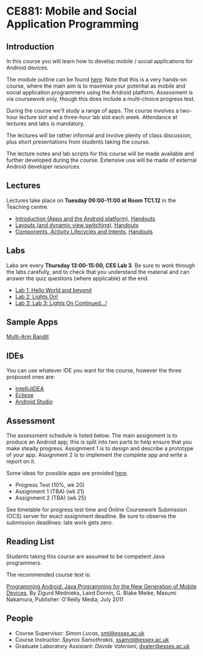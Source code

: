 # CE881: Mobile and Social Application Programming

## Introduction
In this course you will learn how to develop mobile / social applications for Android devices.

The module outline can be found [here](http://www.essex.ac.uk/modules/default.aspx?coursecode=CE881&level=7&period=SP).  Note that this is a very hands-on course, where the main aim is to maximise your potential as mobile and social application programmers using the Android platform.  Assessment is via coursework only, though this does include a multi-choice progress test.

During the course we'll study a range of apps.  The course involves a two-hour lecture slot and a three-hour lab slot each week.  Attendance at lectures and labs is mandatory.

The lectures will be rather informal and involve plenty of class discussion, plus short presentations from students taking the course.

The lecture notes and lab scripts for this course will be made available and further developed during the course.  Extensive use will be made of external Android developer resources.

## Lectures
Lectures take place on **Tuesday 09:00-11:00 at Room TC1.12** in the Teaching centre. 

* [Introduction (Apps and the Android platform)](./slides/01-Introduction-slides.pdf), [Handouts](./slides/01-Introduction-handouts.pdf)
* [Layouts (and dynamic view switching)](./slides/02-Layout-slides.pdf), [Handouts](./slides/02-Layout-handouts.pdf)
* [Components, Activity Lifecycles and Intents](./slides/03-Lifecycles-slides.pdf), [Handouts](./slides/03-Lifecycles-handouts.pdf)

## Labs
Labs are every **Thursday 13:00-15:00, CES Lab 3**. Be sure to work through the labs carefully, and to check that you understand the material and can answer the quiz questions (where applicable) at the end.

* [Lab 1: Hello World and beyond](./labs/lab1/01-labs.html)
* [Lab 2: Lights On!](./labs/lab2/02-labs.html)
* [Lab 3: Lab 3: Lights On Continued...!](./labs/lab2/03-labs.html)


## Sample Apps
[Multi-Arm Bandit](https://play.google.com/store/search?q=multi-arm+bandit)

## IDEs
You can use whatever IDE you want for the course, however the three proposed ones are:

*  [IntelliJIDEA](http://www.jetbrains.com/idea/)
*  [Eclipse](https://eclipse.org/)
*  [Android Studio](http://developer.android.com/sdk/index.html)

## Assessment

The assessment schedule is listed below.  The main assignment is to produce an Android app; this is split into two parts to help ensure that you make steady progress.  Assignment 1 is to design and describe a prototype of your app.  Assignment 2 is to implement the complete app and write a report on it.

Some ideas for possible apps are provided [here](./labs/suggestions/suggestions.html).

* Progress Test (10%, wk 20)
* Assignment 1 (TBA) (wk 21)
* Assignment 2 (TBA) (wk 25)

See timetable for progress test time and Online Coursework Submission (OCS) server for exact assignment deadline.  Be sure to observe the submission deadlines: late work gets zero.


## Reading List
Students taking this course are assumed to be competent Java programmers.

The recommended course text is:

[Programming Android: Java Programming for the New Generation of Mobile Devices](http://shop.oreilly.com/product/0636920010364.do), By Zigurd Mednieks, Laird Dornin, G. Blake Meike, Masumi Nakamura, Publisher: O'Reilly Media, July 2011

## People
* Course Supervisor: *Simon Lucas*, <sml@essex.ac.uk>
* Course Instructor: *Spyros Samothrakis*, <ssamot@essex.ac.uk>
* Graduate Laboratory Assistant: *Davide Valeriani*, <dvaler@essex.ac.uk>